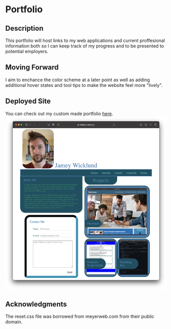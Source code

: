 # Portfolio
## Description
This portfolio will host links to my web applications and current proffesional information both so I can keep track of my progress and to be presented to potential employers. 

## Moving Forward
I aim to enchance the color scheme at a later point as well as adding additional hover states and tool tips to make the website feel more "lively".

## Deployed Site
You can check out my custom made portfolio [here](https://github.com/TheBluWiz/Portfolio).
![site image](./assets/images/deployed-site-image.png)
## Acknowledgments
The reset.css file was borrowed from meyerweb.com from their public domain.
